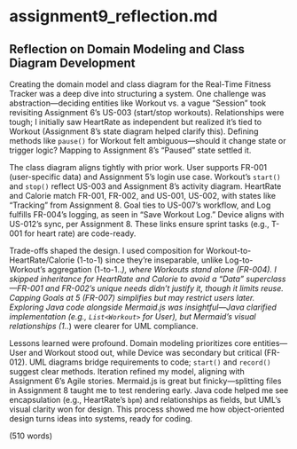 # assignment9_reflection.md

## Reflection on Domain Modeling and Class Diagram Development

Creating the domain model and class diagram for the Real-Time Fitness Tracker was a deep dive into structuring a system. One challenge was abstraction—deciding entities like Workout vs. a vague “Session” took revisiting Assignment 6’s US-003 (start/stop workouts). Relationships were tough; I initially saw HeartRate as independent but realized it’s tied to Workout (Assignment 8’s state diagram helped clarify this). Defining methods like `pause()` for Workout felt ambiguous—should it change state or trigger logic? Mapping to Assignment 8’s “Paused” state settled it.

The class diagram aligns tightly with prior work. User supports FR-001 (user-specific data) and Assignment 5’s login use case. Workout’s `start()` and `stop()` reflect US-003 and Assignment 8’s activity diagram. HeartRate and Calorie match FR-001, FR-002, and US-001, US-002, with states like “Tracking” from Assignment 8. Goal ties to US-007’s workflow, and Log fulfills FR-004’s logging, as seen in “Save Workout Log.” Device aligns with US-012’s sync, per Assignment 8. These links ensure sprint tasks (e.g., T-001 for heart rate) are code-ready.

Trade-offs shaped the design. I used composition for Workout-to-HeartRate/Calorie (1-to-1) since they’re inseparable, unlike Log-to-Workout’s aggregation (1-to-1..*), where Workouts stand alone (FR-004). I skipped inheritance for HeartRate and Calorie to avoid a “Data” superclass—FR-001 and FR-002’s unique needs didn’t justify it, though it limits reuse. Capping Goals at 5 (FR-007) simplifies but may restrict users later. Exploring Java code alongside Mermaid.js was insightful—Java clarified implementation (e.g., `List<Workout>` for User), but Mermaid’s visual relationships (1..*) were clearer for UML compliance.

Lessons learned were profound. Domain modeling prioritizes core entities—User and Workout stood out, while Device was secondary but critical (FR-012). UML diagrams bridge requirements to code; `start()` and `record()` suggest clear methods. Iteration refined my model, aligning with Assignment 6’s Agile stories. Mermaid.js is great but finicky—splitting files in Assignment 8 taught me to test rendering early. Java code helped me see encapsulation (e.g., HeartRate’s `bpm`) and relationships as fields, but UML’s visual clarity won for design. This process showed me how object-oriented design turns ideas into systems, ready for coding.

(510 words)
